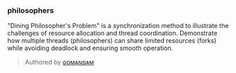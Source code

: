 ### **philosophers**
"Dining Philosopher's Problem" is a synchronization method to illustrate the challenges of resource allocation and thread coordination. Demonstrate how multiple threads (philosophers) can share limited resources (forks) while avoiding deadlock and ensuring smooth operation.   
> Authored by [ɢᴏᴍᴀɴᴅᴀᴍ](https://github.com/gomandam)
